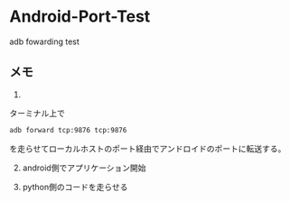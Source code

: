 # Android-Port-Test
adb fowarding test

## メモ
1.
ターミナル上で
``` sh
adb forward tcp:9876 tcp:9876
```
を走らせてローカルホストのポート経由でアンドロイドのポートに転送する。

2. android側でアプリケーション開始

3. python側のコードを走らせる

